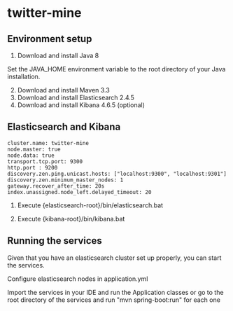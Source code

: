 # twitter-mine
## Environment setup 
1. Download and install Java 8

Set the JAVA_HOME environment variable to the root directory of your Java installation.
  
2. Download and install Maven 3.3
3. Download and install Elasticsearch 2.4.5
4. Download and install Kibana 4.6.5 (optional)

## Elasticsearch and Kibana

```
cluster.name: twitter-mine
node.master: true
node.data: true
transport.tcp.port: 9300
http.port : 9200
discovery.zen.ping.unicast.hosts: ["localhost:9300", "localhost:9301"]
discovery.zen.minimum_master_nodes: 1
gateway.recover_after_time: 20s
index.unassigned.node_left.delayed_timeout: 20
```

1. Execute {elasticsearch-root}/bin/elasticsearch.bat 

2. Execute {kibana-root}/bin/kibana.bat 

## Running the services

Given that you have an elasticsearch cluster set up properly, you can start the services.

Configure elasticsearch nodes in application.yml

Import the services in your IDE and run the Application classes or go to the root directory of the services and run "mvn spring-boot:run" for each one
